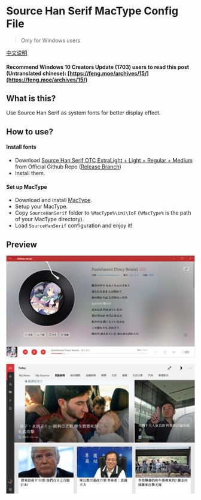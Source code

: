 # Source Han Serif MacType Config File

> Only for Windows users

[中文说明](./README-CN.md)

#### Recommend Windows 10 Creators Update (1703) users to read this post (Untranslated chinese): [https://feng.moe/archives/15/](https://feng.moe/archives/15/)

## What is this?

Use Source Han Serif as system fonts for better display effect.

## How to use?

#### Install fonts

- Download [Source Han Serif OTC ExtraLight + Light + Regular + Medium](https://github.com/adobe-fonts/source-han-serif/raw/release/OTC/SourceHanSerifOTC_EL-M.zip) from Official Github Repo ([Release Branch](https://github.com/adobe-fonts/source-han-serif/tree/release))
- Install them.

#### Set up MacType

- Download and install [MacType](http://www.mactype.net/).
- Setup your MacType.
- Copy `SourceHanSerif` folder to `%MacType%\ini\IoF` (`%MacType%` is the path of your MacType directory).
- Load `SourceHanSerif` configuration and enjoy it!

## Preview

![](./Preview/NeteaseMusicUWP.png)

![](./Preview/NewsUWP.png)
